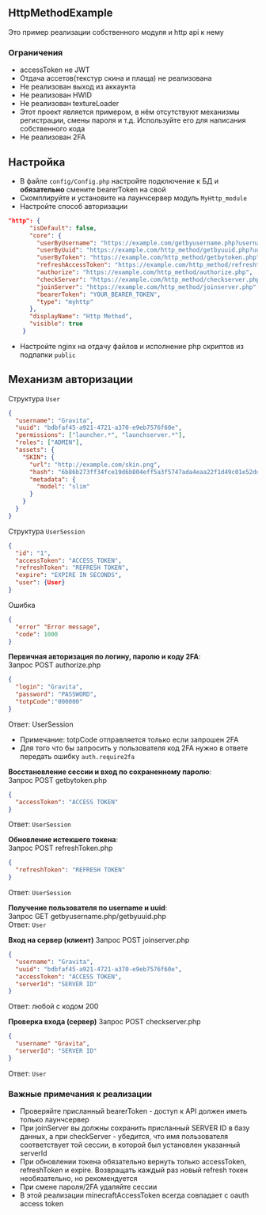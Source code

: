 ## HttpMethodExample
Это пример реализации собственного модуля и http api к нему
### Ограничения
- accessToken не JWT
- Отдача ассетов(текстур скина и плаща) не реализована
- Не реализован выход из аккаунта
- Не реализован HWID
- Не реализован textureLoader
- Этот проект является примером, в нём отсутствуют механизмы регистрации, смены пароля и т.д. Используйте его для написания собственного кода
- Не реализован 2FA
## Настройка
- В файле `config/Config.php` настройте подключение к БД и **обязательно** смените bearerToken на свой
- Скомплируйте и установите на лаунчсервер модуль `MyHttp_module`
- Настройте способ авторизации
```json
"http": {
      "isDefault": false,
      "core": {
        "userByUsername": "https://example.com/getbyusername.php?username=%username%",
        "userByUuid": "https://example.com/http_method/getbyuuid.php?uuid=%uuid%",
        "userByToken": "https://example.com/http_method/getbytoken.php",
        "refreshAccessToken": "https://example.com/http_method/refreshtoken.php",
        "authorize": "https://example.com/http_method/authorize.php",
        "checkServer": "https://example.com/http_method/checkserver.php",
        "joinServer": "https://example.com/http_method/joinserver.php",
        "bearerToken": "YOUR_BEARER_TOKEN",
        "type": "myhttp"
      },
      "displayName": "Http Method",
      "visible": true
    }
```
- Настройте nginx на отдачу файлов и исполнение php скриптов из подпапки `public`
## Механизм авторизации
Структура `User`
```json
{
  "username": "Gravita",
  "uuid": "bdbfaf45-a921-4721-a370-e9eb7576f60e",
  "permissions": ["launcher.*", "launchserver.*"],
  "roles": ["ADMIN"],
  "assets": {
    "SKIN": {
      "url": "http://example.com/skin.png",
      "hash": "6b86b273ff34fce19d6b804eff5a3f5747ada4eaa22f1d49c01e52ddb7875b4b",
      "metadata": {
        "model": "slim"
      }
    }
  }
}
```
Структура `UserSession`
```json
{
  "id": "1",
  "accessToken": "ACCESS_TOKEN",
  "refreshToken": "REFRESH TOKEN",
  "expire": "EXPIRE IN SECONDS",
  "user": {User}
}
```
Ошибка
```json
{
  "error" "Error message",
  "code": 1000
}
```
**Первичная авторизация по логину, паролю и коду 2FA**:  
Запрос POST authorize.php
```json
{
  "login": "Gravita",
  "password": "PASSWORD",
  "totpCode":"000000"
}
```
Ответ: UserSession
- Примечание: totpCode отправляется только если запрошен 2FA
- Для того что бы запросить у пользователя код 2FA нужно в ответе передать ошибку `auth.require2fa`

**Восстановление сессии и вход по сохраненному паролю**:  
Запрос POST getbytoken.php
```json
{
  "accessToken": "ACCESS TOKEN"
}
```
Ответ: `UserSession`

**Обновление истекшего токена**:  
Запрос POST refreshToken.php
```json
{
  "refreshToken": "REFRESH TOKEN"
}
```
Ответ: `UserSession`

**Получение пользователя по username и uuid**:  
Запрос GET getbyusername.php/getbyuuid.php  
Ответ: `User`  

**Вход на сервер (клиент)**
Запрос POST joinserver.php
```json
{
  "username": "Gravita",
  "uuid": "bdbfaf45-a921-4721-a370-e9eb7576f60e",
  "accessToken": "ACCESS TOKEN",
  "serverId": "SERVER ID"
}
```
Ответ: любой с кодом 200

**Проверка входа (сервер)**
Запрос POST checkserver.php
```json
{
  "username" "Gravita",
  "serverId": "SERVER ID"
}
```
Ответ: `User`

### Важные примечания к реализации
- Проверяйте присланный bearerToken - доступ к API должен иметь только лаунчсервер
- При joinServer вы должны сохранить присланный SERVER ID в базу данных, а при checkServer - убедится, что имя пользователя соответствует той сессии, в которой был установлен указанный serverId
- При обновлении токена обязательно вернуть только accessToken, refreshToken и expire. Возвращать каждый раз новый refresh токен необязательно, но рекомендуется
- При смене пароля/2FA удаляйте сессии
- В этой реализации minecraftAccessToken всегда совпадает с oauth access token
